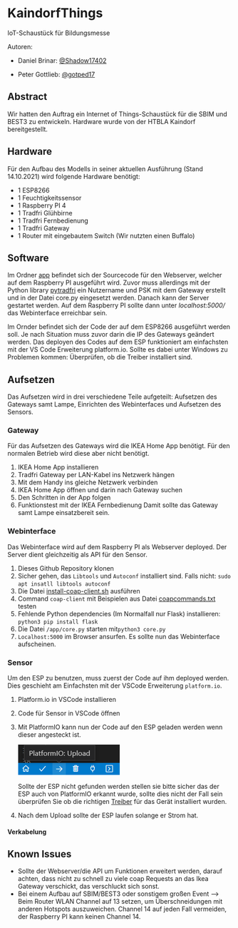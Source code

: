 # KaindorfThings
IoT-Schaustück für Bildungsmesse

Autoren:
+ Daniel Brinar: [@Shadow17402](https://github.com/Shadow17402)
- Peter Gottlieb: [@gotped17](https://github.com/gotped17)


## Abstract

Wir hatten den Auftrag ein Internet of Things-Schaustück für die SBIM und BEST3 zu entwickeln. Hardware wurde von der HTBLA Kaindorf bereitgestellt.

## Hardware

Für den Aufbau des Modells in seiner aktuellen Ausführung (Stand 14.10.2021) wird folgende Hardware benötigt:
+ 1 ESP8266
+ 1 Feuchtigkeitssensor
+ 1 Raspberry PI 4
+ 1 Tradfri Glühbirne
+ 1 Tradfri Fernbedienung
+ 1 Tradfri Gateway
+ 1 Router mit eingebautem Switch (Wir nutzten einen Buffalo)

## Software

Im Ordner [app](https://github.com/BriGot17/KaindorfThings/tree/master/app) befindet sich der Sourcecode für den Webserver, welcher auf dem Raspberry PI ausgeführt wird.
Zuvor muss allerdings mit der Python library [pytradfri](https://github.com/home-assistant-libs/pytradfri) ein Nutzername und PSK mit dem Gateway erstellt und in der Datei
core.py eingesetzt werden. Danach kann der Server gestartet werden. Auf dem Raspberry PI sollte dann unter *localhost:5000/* das Webinterface erreichbar sein.

Im Ornder <Sensoren> befindet sich der Code der auf dem ESP8266 ausgeführt werden soll. Je nach Situation muss zuvor darin die IP des Gateways geändert werden. Das deployen
des Codes auf dem ESP funktioniert am einfachsten mit der VS Code Erweiterung platform.io. Sollte es dabei unter Windows zu Problemen kommen: Überprüfen, ob die Treiber 
installiert sind.
  
## Aufsetzen

Das Aufsetzen wird in drei verschiedene Teile aufgeteilt: Aufsetzen des Gateways samt Lampe, Einrichten des Webinterfaces und Aufsetzen des Sensors.
  
### Gateway
  
Für das Aufsetzen des Gateways wird die IKEA Home App benötigt. Für den normalen Betrieb wird diese aber nicht benötigt.
  1. IKEA Home App installieren
  2. Tradfri Gateway per LAN-Kabel ins Netzwerk hängen
  3. Mit dem Handy ins gleiche Netzwerk verbinden
  4. IKEA Home App öffnen und darin nach Gateway suchen
  5. Den Schritten in der App folgen
  6. Funktionstest mit der IKEA Fernbedienung
Damit sollte das Gateway samt Lampe einsatzbereit sein.
  
### Webinterface
  
Das Webinterface wird auf dem Raspberry PI als Webserver deployed. Der Server dient gleichzeitig als API für den Sensor.
  
  1. Dieses Github Repository klonen
  2. Sicher gehen, das `Libtools` und `Autoconf` installiert sind. Falls nicht: `sudo apt insatll libtools autoconf`
  3. Die Datei [install-coap-client.sh](https://github.com/BriGot17/KaindorfThings/blob/master/install-coap-client.sh) ausführen
  4. Command `coap-client` mit Beispielen aus Datei [coapcommands.txt](https://github.com/BriGot17/KaindorfThings/blob/master/coapcommands.txt) testen
  5. Fehlende Python dependencies (Im Normalfall nur Flask) installieren: `python3 pip install flask`
  6. Die Datei `/app/core.py` starten mit`python3 core.py`
  7. `Localhost:5000` im Browser ansurfen. Es sollte nun das Webinterface aufscheinen.
  
### Sensor
  
Um den ESP zu benutzen, muss zuerst der Code auf ihm deployed werden. Dies geschieht am Einfachsten mit der VSCode Erweiterung `platform.io`.
  1. Platform.io in VSCode installieren
  2. Code für Sensor in VSCode öffnen
  3. Mit PlatformIO kann nun der Code auf den ESP geladen werden wenn dieser angesteckt ist.
  
     ![alt text](https://github.com/BriGot17/KaindorfThings/blob/master/Readme_Pics/PIO_Upload.png?raw=true)
  
     Sollte der ESP nicht gefunden werden stellen sie bitte sicher das der ESP auch von PlatformIO erkannt wurde, sollte dies nicht der Fall sein überprüfen Sie ob die richtigen          [Treiber](https://www.silabs.com/developers/usb-to-uart-bridge-vcp-drivers) für das Gerät installiert wurden.
  4. Nach dem Upload sollte der ESP laufen solange er Strom hat.
  
#### Verkabelung
  
## Known Issues

+ Sollte der Webserver/die API um Funktionen erweitert werden, darauf achten, dass nicht zu schnell zu viele coap Requests an das Ikea Gateway verschickt, das verschluckt sich sonst.
+ Bei einem Aufbau auf SBIM/BEST3 oder sonstigem großen Event --> Beim Router WLAN Channel auf 13 setzen, um Überschneidungen mit anderen Hotspots auszuweichen. Channel 14 auf 
  jeden Fall vermeiden, der Raspberry PI kann keinen Channel 14.
